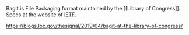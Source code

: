 BagIt is File Packaging format maintained by the [[Library of Congress]]. Specs at the website of [IETF](https://www.ietf.org/rfc/rfc8493.txt).

https://blogs.loc.gov/thesignal/2019/04/bagit-at-the-library-of-congress/